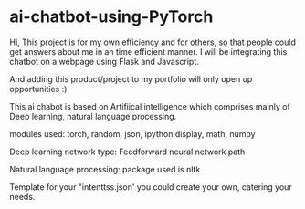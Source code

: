 # ai-chatbot-using-PyTorch
Hi, 
This project is for my own efficiency and for others, so that people could get answers about me in an time efficient manner.
I will be integrating this chatbot on a webpage using Flask and Javascript.

And adding this product/project to my portfolio will only open up opportunities :)


This ai chabot is based on Artifiical intelligence which comprises mainly of Deep learning, natural language processing.

modules used: torch, random, json, ipython.display, math, numpy

Deep learning network type: Feedforward neural network path

Natural language processing: package used is nltk

Template for your "intenttss.json' you could create your own, catering your needs.



    
